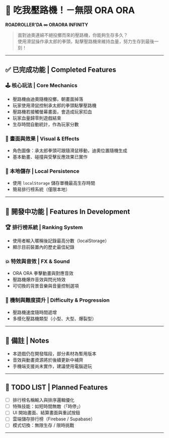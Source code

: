 # 🥊 吃我壓路機！－無限 ORA ORA

**ROADROLLER'DA ∞ ORAORA INFINITY**

> 面對迪奧連綿不絕投擲而來的壓路機，你能夠生存多久？  
> 使用滑鼠操作承太郎的拳頭，點擊壓路機來維持血量，努力生存到最後一刻！

---

## ✅ 已完成功能 | Completed Features

### 🕹️ 核心玩法 | Core Mechanics

- 壓路機由迪奧隨機投擲，朝畫面掉落
- 玩家使用滑鼠控制承太郎的拳頭點擊壓路機
- 壓路機若接觸螢幕畫面，會造成玩家扣血
- 玩家血量歸零則遊戲結束
- 生存時間自動統計，作為玩家分數

### 🎨 畫面與效果 | Visual & Effects

- 角色圖像：承太郎拳頭可跟隨滑鼠移動，迪奧位置隨機生成
- 基本動畫、碰撞與受擊反應效果已實作

### 💾 本地儲存 | Local Persistence

- 使用 `localStorage` 儲存單機最高生存時間
- 簡易排行榜系統（僅限本地）

---

## 🔧 開發中功能 | Features In Development

### 🏆 排行榜系統 | Ranking System

- 使用者輸入暱稱後記錄最高分數（localStorage）
- 顯示目前裝置內的歷史最佳紀錄

### 💥 特效與音效 | FX & Sound

- ORA ORA 拳擊動畫與對應音效
- 壓路機爆炸音效與閃光特效
- 可切換的背景音樂與音量控制選項

### 🔄 機制與難度提升 | Difficulty & Progression

- 壓路機速度隨時間遞增
- 多樣化壓路機類型（小型、大型、爆裂型）

---

## 📌 備註 | Notes

- 本遊戲仍在開發階段，部分素材為暫用版本
- 音效與動畫資源將於後續更新中補齊
- 手機端支援尚未實作，建議使用電腦遊玩

---

## 📂 TODO LIST | Planned Features

- [ ] 排行榜名稱輸入與排序邏輯優化
- [ ] 特殊技能：如短時間無敵（「時停」）
- [ ] UI 開始畫面、結算畫面與重試按鈕
- [ ] 雲端儲存排行榜（Firebase / Supabase）
- [ ] 模式切換：無限生存 / 限時挑戰

---
